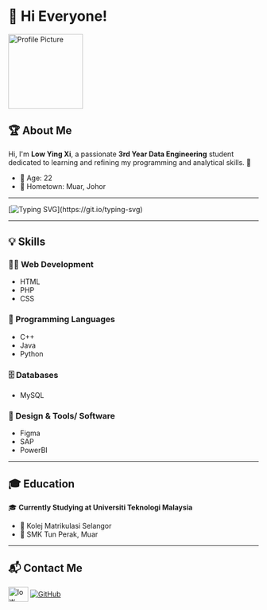 # 👋 Hi Everyone!

<p align="left">
  <img src="https://media.licdn.com/dms/image/v2/D5603AQEulq900VwlPw/profile-displayphoto-shrink_200_200/profile-displayphoto-shrink_200_200/0/1677482939421?e=1747872000&v=beta&t=TsUS4shh3n9OVyl8nC3X5h2mwwGLUJxAxfsfppdrNU4" width="150" height="150" alt="Profile Picture">
</p>


## 🏆 About Me
Hi, I'm **Low Ying Xi**, a passionate **3rd Year Data Engineering** student dedicated to learning and refining my programming and analytical skills. 🚀

- 🎂 Age: 22
- 🏡 Hometown: Muar, Johor

---

[![Typing SVG](https://readme-typing-svg.demolab.com?font=Rubik+Mono+One&size=15&duration=3000&pause=1000&color=FFFFFF&background=5FFF7600&multiline=true&random=false&width=500&height=50&lines=Mistakes+are+proof+that+you+are+trying.)](https://git.io/typing-svg)

---

## 💡 Skills

### 👨‍💻 Web Development
- HTML
- PHP
- CSS

### 🔢 Programming Languages
- C++
- Java
- Python

### 🗄️ Databases
- MySQL

### 🎨 Design & Tools/ Software
- Figma
- SAP
- PowerBI

---

## 🎓 Education
🎓 **Currently Studying at Universiti Teknologi Malaysia**  
- 📖 Kolej Matrikulasi Selangor
- 📖 SMK Tun Perak, Muar

---

## 📬 Contact Me
<p align="left">
<a href="https://www.linkedin.com/in/low-ying-xi-075a00260/" target="blank"><img align="center" src="https://raw.githubusercontent.com/rahuldkjain/github-profile-readme-generator/master/src/images/icons/Social/linked-in-alt.svg" alt="low ying xi" height="30" width="40" /></a>
<a href="https://github.com/lowyingxi" target="_blank">
  <img align="center" src="https://img.shields.io/badge/GitHub-181717?style=for-the-badge&logo=github&logoColor=white" alt="GitHub" ></a>

</p>